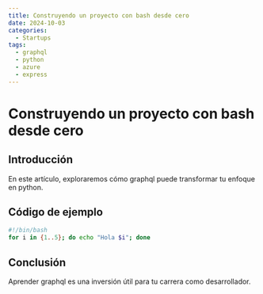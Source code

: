 ```yaml
---
title: Construyendo un proyecto con bash desde cero
date: 2024-10-03
categories:
  - Startups
tags:
  - graphql
  - python
  - azure
  - express
---
```


# Construyendo un proyecto con bash desde cero

## Introducción

En este artículo, exploraremos cómo graphql puede transformar tu enfoque en python.

## Código de ejemplo

```bash
#!/bin/bash
for i in {1..5}; do echo "Hola $i"; done
```

## Conclusión

Aprender graphql es una inversión útil para tu carrera como desarrollador.